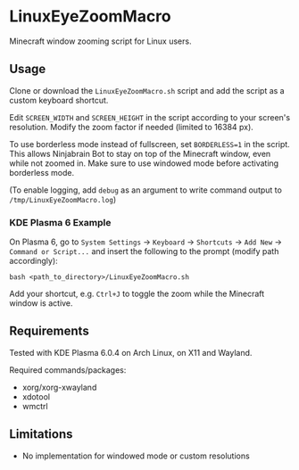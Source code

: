 
# LinuxEyeZoomMacro

Minecraft window zooming script for Linux users.

## Usage
Clone or download the `LinuxEyeZoomMacro.sh` script and add the script as a custom keyboard shortcut.

Edit `SCREEN_WIDTH` and `SCREEN_HEIGHT` in the script according to your screen's resolution. Modify the zoom factor if needed (limited to 16384 px).

To use borderless mode instead of fullscreen, set `BORDERLESS=1` in the script. This allows Ninjabrain Bot to stay on top of the Minecraft window, even while not zoomed in. Make sure to use windowed mode before activating borderless mode.

(To enable logging, add `debug` as an argument to write command output to `/tmp/LinuxEyeZoomMacro.log`)

### KDE Plasma 6 Example
On Plasma 6, go to `System Settings` → `Keyboard` → `Shortcuts` → `Add New` → `Command or Script...` and insert the following to the prompt (modify path accordingly):
```
bash <path_to_directory>/LinuxEyeZoomMacro.sh
```

Add your shortcut, e.g. `Ctrl+J` to toggle the zoom while the Minecraft window is active.

## Requirements
Tested with KDE Plasma 6.0.4 on Arch Linux, on X11 and Wayland. 

Required commands/packages:
- xorg/xorg-xwayland
- xdotool
- wmctrl

## Limitations
- No implementation for windowed mode or custom resolutions
